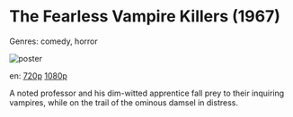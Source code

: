 # The Fearless Vampire Killers (1967)

Genres: comedy, horror

![poster](http://image.tmdb.org/t/p/w500/yTYTHsYan0xx4H4i95hku9x7nid.jpg)

en:
  [720p](magnet:?xt=urn:btih:2410FC5B2758A682F6A5098E980C1A144BB2F6A3&tr=udp://glotorrents.pw:6969/announce&tr=udp://tracker.opentrackr.org:1337/announce&tr=udp://torrent.gresille.org:80/announce&tr=udp://tracker.openbittorrent.com:80&tr=udp://tracker.coppersurfer.tk:6969&tr=udp://tracker.leechers-paradise.org:6969&tr=udp://p4p.arenabg.ch:1337&tr=udp://tracker.internetwarriors.net:1337)
  [1080p](magnet:?xt=urn:btih:6EA6972E5110E9A3881DE1E673F5FA7807B98049&tr=udp://glotorrents.pw:6969/announce&tr=udp://tracker.opentrackr.org:1337/announce&tr=udp://torrent.gresille.org:80/announce&tr=udp://tracker.openbittorrent.com:80&tr=udp://tracker.coppersurfer.tk:6969&tr=udp://tracker.leechers-paradise.org:6969&tr=udp://p4p.arenabg.ch:1337&tr=udp://tracker.internetwarriors.net:1337)
  


A noted professor and his dim-witted apprentice fall prey to their inquiring vampires, while on the trail of the ominous damsel in distress.